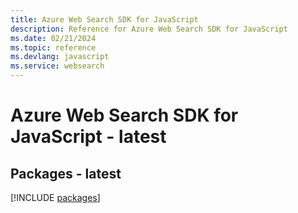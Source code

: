```yaml
---
title: Azure Web Search SDK for JavaScript
description: Reference for Azure Web Search SDK for JavaScript
ms.date: 02/21/2024
ms.topic: reference
ms.devlang: javascript
ms.service: websearch
---
```

# Azure Web Search SDK for JavaScript - latest
## Packages - latest
[!INCLUDE [packages](web-search-index.md)]